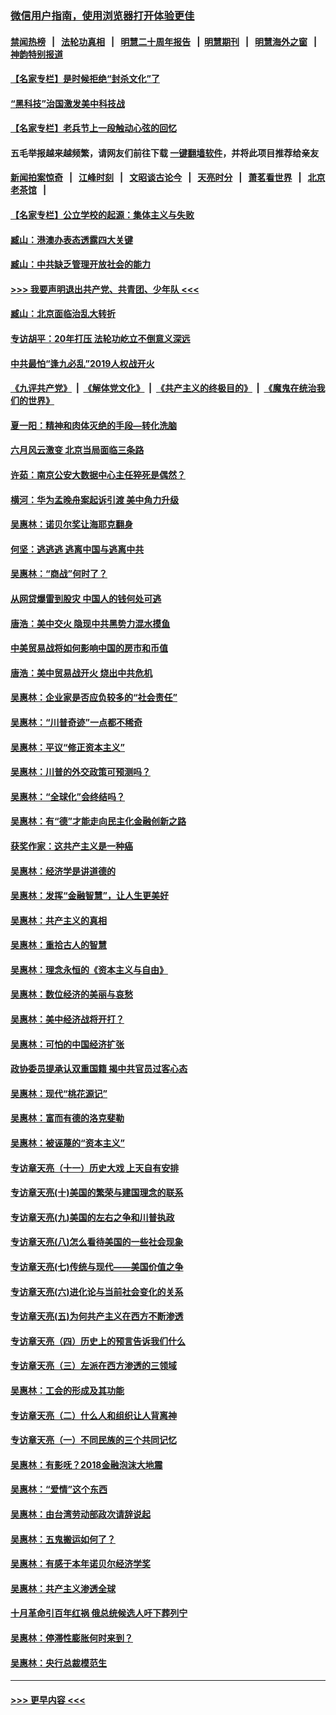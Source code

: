 ### [微信用户指南，使用浏览器打开体验更佳](https://github.com/gfw-breaker/banned-news1/blob/master/indexes/wechat-guide.md?t=0)
#### [禁闻热榜](热点新闻.md?t=0)  &nbsp;&nbsp;|&nbsp;&nbsp; [法轮功真相](https://github.com/gfw-breaker/truth/blob/master/README.md?t=0) &nbsp;&nbsp;|&nbsp;&nbsp; [明慧二十周年报告](https://github.com/gfw-breaker/mh-reports/blob/master/README.md?t=0) &nbsp;&nbsp;|&nbsp;&nbsp;[明慧期刊](https://github.com/gfw-breaker/mh-qikan) &nbsp;&nbsp;|&nbsp;&nbsp; [明慧海外之窗](https://github.com/gfw-breaker/mh-news/blob/master/README.md?t=0) &nbsp;&nbsp;|&nbsp;&nbsp; [神韵特别报道](https://github.com/gfw-breaker/mh-news/blob/master/shenyun.md?t=0)
#### [【名家专栏】是时候拒绝“封杀文化”了](../pages/nsc423/n11814093.md?t=02120544) 
#### [“黑科技”治国激发美中科技战](../pages/nsc423/n11638056.md?t=02120544) 
#### [【名家专栏】老兵节上一段触动心弦的回忆](../pages/nsc423/n11646016.md?t=02120544) 
#### 五毛举报越来越频繁，请网友们前往下载 [一键翻墙软件](https://github.com/gfw-breaker/ssr-accounts)，并将此项目推荐给亲友
#### [新闻拍案惊奇](https://github.com/gfw-breaker/banned-news1/blob/master/pages/link4.md) &nbsp;&nbsp;|&nbsp;&nbsp; [江峰时刻](https://github.com/gfw-breaker/banned-news1/blob/master/pages/link4.md) &nbsp;&nbsp;|&nbsp;&nbsp; [文昭谈古论今](https://github.com/gfw-breaker/banned-news1/blob/master/pages/link4.md) &nbsp;&nbsp;|&nbsp;&nbsp; [天亮时分](https://github.com/gfw-breaker/banned-news1/blob/master/pages/link4.md) &nbsp;&nbsp;|&nbsp;&nbsp; [萧茗看世界](https://github.com/gfw-breaker/banned-news1/blob/master/pages/link4.md) &nbsp;&nbsp;|&nbsp;&nbsp; [北京老茶馆](https://github.com/gfw-breaker/banned-news1/blob/master/pages/link4.md) &nbsp;&nbsp;|&nbsp;&nbsp; 
#### [【名家专栏】公立学校的起源：集体主义与失败](../pages/nsc423/n11601833.md?t=02120544) 
#### [臧山：港澳办表态透露四大关键](../pages/nsc423/n11421628.md?t=02120544) 
#### [臧山：中共缺乏管理开放社会的能力](../pages/nsc423/n11407457.md?t=02120544) 
#### [>>> 我要声明退出共产党、共青团、少年队 <<<](https://github.com/begood0513/goodnews/blob/master/quit/letter.md) 
#### [臧山：北京面临治乱大转折](../pages/nsc423/n11406895.md?t=02120544) 
#### [专访胡平：20年打压 法轮功屹立不倒意义深远](../pages/nsc423/n11398800.md?t=02120544) 
#### [中共最怕“逢九必乱”2019人权战开火](../pages/nsc423/n11385248.md?t=02120544) 
#### [《九评共产党》](https://github.com/begood0513/9ping.md/blob/master/README.md) &nbsp;|&nbsp; [《解体党文化》](../../../../jtdwh.md/blob/master/README.md)  &nbsp;|&nbsp; [《共产主义的终极目的》](../../../../gczydzjmd.md/blob/master/README.md) &nbsp;|&nbsp; [《魔鬼在统治我们的世界》](../../../../mgztzwmdsj.md/blob/master/README.md) 
#### [夏一阳：精神和肉体灭绝的手段—转化洗脑](../pages/nsc423/n11368250.md?t=02120544) 
#### [六月风云激变 北京当局面临三条路](../pages/nsc423/n11313668.md?t=02120544) 
#### [许茹：南京公安大数据中心主任猝死是偶然？](../pages/nsc423/n11064744.md?t=02120544) 
#### [横河：华为孟晚舟案起诉引渡 美中角力升级](../pages/nsc423/n11027230.md?t=02120544) 
#### [吴惠林：诺贝尔奖让海耶克翻身](../pages/nsc423/n10890049.md?t=02120544) 
#### [何坚：逃逃逃 逃离中国与逃离中共](../pages/nsc423/n10592891.md?t=02120544) 
#### [吴惠林：“商战”何时了？](../pages/nsc423/n10573558.md?t=02120544) 
#### [从网贷爆雷到股灾 中国人的钱何处可逃](../pages/nsc423/n10572800.md?t=02120544) 
#### [唐浩：美中交火 隐现中共黑势力混水摸鱼](../pages/nsc423/n10544040.md?t=02120544) 
#### [中美贸易战将如何影响中国的房市和币值](../pages/nsc423/n10543697.md?t=02120544) 
#### [唐浩：美中贸易战开火 烧出中共危机](../pages/nsc423/n10540126.md?t=02120544) 
#### [吴惠林：企业家是否应负较多的“社会责任”](../pages/nsc423/n10535022.md?t=02120544) 
#### [吴惠林：“川普奇迹”一点都不稀奇](../pages/nsc423/n10512808.md?t=02120544) 
#### [吴惠林：平议“修正资本主义”](../pages/nsc423/n10495724.md?t=02120544) 
#### [吴惠林：川普的外交政策可预测吗？](../pages/nsc423/n10462387.md?t=02120544) 
#### [吴惠林：“全球化”会终结吗？](../pages/nsc423/n10452838.md?t=02120544) 
#### [吴惠林：有“德”才能走向民主化金融创新之路](../pages/nsc423/n10432292.md?t=02120544) 
#### [获奖作家：这共产主义是一种癌](../pages/nsc423/n10431541.md?t=02120544) 
#### [吴惠林：经济学是讲道德的](../pages/nsc423/n10398014.md?t=02120544) 
#### [吴惠林：发挥“金融智慧”，让人生更美好](../pages/nsc423/n10375019.md?t=02120544) 
#### [吴惠林：共产主义的真相](../pages/nsc423/n10351394.md?t=02120544) 
#### [吴惠林：重拾古人的智慧](../pages/nsc423/n10337691.md?t=02120544) 
#### [吴惠林：理念永恒的《资本主义与自由》](../pages/nsc423/n10316274.md?t=02120544) 
#### [吴惠林：数位经济的美丽与哀愁](../pages/nsc423/n10292946.md?t=02120544) 
#### [吴惠林：美中经济战将开打？](../pages/nsc423/n10258825.md?t=02120544) 
#### [吴惠林：可怕的中国经济扩张](../pages/nsc423/n10219147.md?t=02120544) 
#### [政协委员提承认双重国籍 揭中共官员过客心态](../pages/nsc423/n10208809.md?t=02120544) 
#### [吴惠林：现代“桃花源记”](../pages/nsc423/n10185234.md?t=02120544) 
#### [吴惠林：富而有德的洛克斐勒](../pages/nsc423/n10142264.md?t=02120544) 
#### [吴惠林：被诬蔑的“资本主义”](../pages/nsc423/n10124816.md?t=02120544) 
#### [专访章天亮（十一）历史大戏 上天自有安排](../pages/nsc423/n10094905.md?t=02120544) 
#### [专访章天亮(十)美国的繁荣与建国理念的联系](../pages/nsc423/n10094899.md?t=02120544) 
#### [专访章天亮(九)美国的左右之争和川普执政](../pages/nsc423/n10094889.md?t=02120544) 
#### [专访章天亮(八)怎么看待美国的一些社会现象](../pages/nsc423/n10094857.md?t=02120544) 
#### [专访章天亮(七)传统与现代——美国价值之争](../pages/nsc423/n10093140.md?t=02120544) 
#### [专访章天亮(六)进化论与当前社会变化的关系](../pages/nsc423/n10092036.md?t=02120544) 
#### [专访章天亮(五)为何共产主义在西方不断渗透](../pages/nsc423/n10083620.md?t=02120544) 
#### [专访章天亮（四）历史上的预言告诉我们什么](../pages/nsc423/n10083606.md?t=02120544) 
#### [专访章天亮（三）左派在西方渗透的三领域](../pages/nsc423/n10081115.md?t=02120544) 
#### [吴惠林：工会的形成及其功能](../pages/nsc423/n10080633.md?t=02120544) 
#### [专访章天亮（二）什么人和组织让人背离神](../pages/nsc423/n10076637.md?t=02120544) 
#### [专访章天亮（一）不同民族的三个共同记忆](../pages/nsc423/n10074188.md?t=02120544) 
#### [吴惠林：有影呒？2018金融泡沫大地震](../pages/nsc423/n10040534.md?t=02120544) 
#### [吴惠林：“爱情”这个东西](../pages/nsc423/n10019423.md?t=02120544) 
#### [吴惠林：由台湾劳动部政次请辞说起](../pages/nsc423/n9979679.md?t=02120544) 
#### [吴惠林：五鬼搬运如何了？](../pages/nsc423/n9925338.md?t=02120544) 
#### [吴惠林：有感于本年诺贝尔经济学奖](../pages/nsc423/n9871883.md?t=02120544) 
#### [吴惠林：共产主义渗透全球](../pages/nsc423/n9812748.md?t=02120544) 
#### [十月革命引百年红祸 俄总统候选人吁下葬列宁](../pages/nsc423/n9810182.md?t=02120544) 
#### [吴惠林：停滞性膨胀何时来到？](../pages/nsc423/n9764136.md?t=02120544) 
#### [吴惠林：央行总裁模范生](../pages/nsc423/n9728134.md?t=02120544) 

----
#### [ >>> 更早内容 <<< ](../indexes/nsc423-earlier.md)
